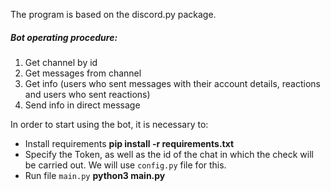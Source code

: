 The program is based on the discord.py package.

##### Bot operating procedure:
1) Get channel by id
2) Get messages from channel
3) Get info (users who sent messages with their account details, reactions and users who sent reactions)
4) Send info in direct message

In order to start using the bot, it is necessary to:
- Install requirements **pip install -r requirements.txt**
- Specify the Token, as well as the id of the chat in which the check will be carried out. We will use `config.py` file for this.
- Run file `main.py` **python3 main.py**

